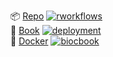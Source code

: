 <!-- badges: start -->
📦 [Repo](https://github.com/lgatto/book2) [![rworkflows](https://img.shields.io/github/actions/workflow/status/lgatto/book2/rworkflows.yml?label=Package%20check)](https://github.com/lgatto/book2/actions/workflows/rworkflows.yml)   
📖 [Book](https://lgatto.github.io/book2/devel) [![deployment](https://img.shields.io/github/actions/workflow/status/lgatto/book2/pages/pages-build-deployment?label=Book%20deployment)](https://github.com/lgatto/book2/actions/workflows/pages/pages-build-deployment)  
🐳 [Docker](https://github.com/lgatto/book2/pkgs/container/book2) [![biocbook](https://img.shields.io/github/actions/workflow/status/lgatto/book2/biocbook.yml?label=Docker%20image)](https://github.com/lgatto/book2/actions/workflows/biocbook.yml)  
<!-- badges: end -->
